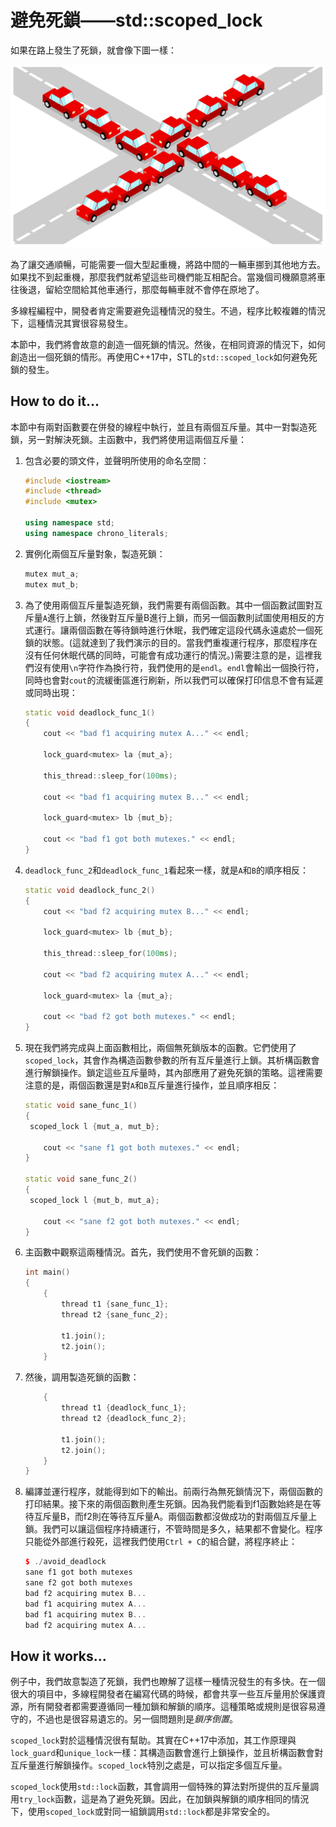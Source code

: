 # 避免死鎖——std::scoped_lock

如果在路上發生了死鎖，就會像下圖一樣：

![](../../images/chapter9/9-5-1.png)

為了讓交通順暢，可能需要一個大型起重機，將路中間的一輛車挪到其他地方去。如果找不到起重機，那麼我們就希望這些司機們能互相配合。當幾個司機願意將車往後退，留給空間給其他車通行，那麼每輛車就不會停在原地了。

多線程編程中，開發者肯定需要避免這種情況的發生。不過，程序比較複雜的情況下，這種情況其實很容易發生。

本節中，我們將會故意的創造一個死鎖的情況。然後，在相同資源的情況下，如何創造出一個死鎖的情形。再使用C++17中，STL的`std::scoped_lock`如何避免死鎖的發生。

## How to do it...

本節中有兩對函數要在併發的線程中執行，並且有兩個互斥量。其中一對製造死鎖，另一對解決死鎖。主函數中，我們將使用這兩個互斥量：

1. 包含必要的頭文件，並聲明所使用的命名空間：

   ```c++
   #include <iostream>
   #include <thread>
   #include <mutex>
   
   using namespace std;
   using namespace chrono_literals;
   ```

2. 實例化兩個互斥量對象，製造死鎖：

   ```c++
   mutex mut_a;
   mutex mut_b;
   ```

3. 為了使用兩個互斥量製造死鎖，我們需要有兩個函數。其中一個函數試圖對互斥量`A`進行上鎖，然後對互斥量B進行上鎖，而另一個函數則試圖使用相反的方式運行。讓兩個函數在等待鎖時進行休眠，我們確定這段代碼永遠處於一個死鎖的狀態。(這就達到了我們演示的目的。當我們重複運行程序，那麼程序在沒有任何休眠代碼的同時，可能會有成功運行的情況。)需要注意的是，這裡我們沒有使用`\n`字符作為換行符，我們使用的是`endl`。`endl`會輸出一個換行符，同時也會對`cout`的流緩衝區進行刷新，所以我們可以確保打印信息不會有延遲或同時出現：

   ```c++
   static void deadlock_func_1()
   {
       cout << "bad f1 acquiring mutex A..." << endl;
       
       lock_guard<mutex> la {mut_a};
       
       this_thread::sleep_for(100ms);
       
       cout << "bad f1 acquiring mutex B..." << endl;
       
       lock_guard<mutex> lb {mut_b};
       
       cout << "bad f1 got both mutexes." << endl;
   }
   ```

4. `deadlock_func_2`和`deadlock_func_1`看起來一樣，就是`A`和`B`的順序相反：

   ```c++
   static void deadlock_func_2()
   {
       cout << "bad f2 acquiring mutex B..." << endl;
       
       lock_guard<mutex> lb {mut_b};
       
       this_thread::sleep_for(100ms);
       
       cout << "bad f2 acquiring mutex A..." << endl;
       
       lock_guard<mutex> la {mut_a};
       
       cout << "bad f2 got both mutexes." << endl;
   }
   ```

5. 現在我們將完成與上面函數相比，兩個無死鎖版本的函數。它們使用了`scoped_lock`，其會作為構造函數參數的所有互斥量進行上鎖。其析構函數會進行解鎖操作。鎖定這些互斥量時，其內部應用了避免死鎖的策略。這裡需要注意的是，兩個函數還是對`A`和`B`互斥量進行操作，並且順序相反：

   ```c++
   static void sane_func_1()
   {
   	scoped_lock l {mut_a, mut_b};
   	
       cout << "sane f1 got both mutexes." << endl;
   }
   
   static void sane_func_2()
   {
   	scoped_lock l {mut_b, mut_a};
   	
       cout << "sane f2 got both mutexes." << endl;
   }
   ```

6. 主函數中觀察這兩種情況。首先，我們使用不會死鎖的函數：

   ```c++
   int main()
   {
       {
           thread t1 {sane_func_1};
           thread t2 {sane_func_2};
           
           t1.join();
           t2.join();
       }
   ```

7. 然後，調用製造死鎖的函數：

   ```c++
       {
           thread t1 {deadlock_func_1};
           thread t2 {deadlock_func_2};
           
           t1.join();
           t2.join();
       }
   }
   ```

8. 編譯並運行程序，就能得到如下的輸出。前兩行為無死鎖情況下，兩個函數的打印結果。接下來的兩個函數則產生死鎖。因為我們能看到f1函數始終是在等待互斥量B，而f2則在等待互斥量A。兩個函數都沒做成功的對兩個互斥量上鎖。我們可以讓這個程序持續運行，不管時間是多久，結果都不會變化。程序只能從外部進行殺死，這裡我們使用`Ctrl + C`的組合鍵，將程序終止：

   ```c++
   $ ./avoid_deadlock
   sane f1 got both mutexes
   sane f2 got both mutexes
   bad f2 acquiring mutex B...
   bad f1 acquiring mutex A...
   bad f1 acquiring mutex B...
   bad f2 acquiring mutex A...
   ```

## How it works...

例子中，我們故意製造了死鎖，我們也瞭解了這樣一種情況發生的有多快。在一個很大的項目中，多線程開發者在編寫代碼的時候，都會共享一些互斥量用於保護資源，所有開發者都需要遵循同一種加鎖和解鎖的順序。這種策略或規則是很容易遵守的，不過也是很容易遺忘的。另一個問題則是*鎖序倒置*。

`scoped_lock`對於這種情況很有幫助。其實在C++17中添加，其工作原理與`lock_guard`和`unique_lock`一樣：其構造函數會進行上鎖操作，並且析構函數會對互斥量進行解鎖操作。`scoped_lock`特別之處是，可以指定多個互斥量。

`scoped_lock`使用`std::lock`函數，其會調用一個特殊的算法對所提供的互斥量調用`try_lock`函數，這是為了避免死鎖。因此，在加鎖與解鎖的順序相同的情況下，使用`scoped_lock`或對同一組鎖調用`std::lock`都是非常安全的。